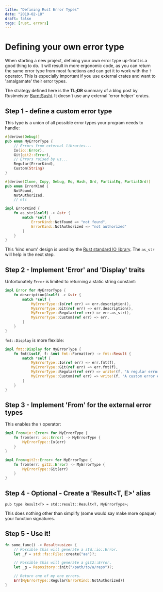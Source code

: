 ```yaml
---
title: "Defining Rust Error Types"
date: "2019-02-18"
draft: false
tags: [rust, errors]
---
```


# Defining your own error type

When starting a new project, defining your own error type up-front is a good thing to do.
It will result in more ergonomic code, as you can return the same error type from most
functions and can get it to work with the `?` operator. This is especially important if
you use external crates and want to 'amalgamate' their error types.

The strategy defined here is the **TL;DR** summary of a blog post by Rustmeister [BurntSushi](https://blog.burntsushi.net/rust-error-handling/).
It doesn't use any external 'error helper' crates.

## Step 1 - define a custom error type

This type is a union of all possible error types your program needs to handle:

```rs
#[derive(Debug)]
pub enum MyErrorType {
    // Errors from external libraries...
    Io(io::Error),
    Git(git2::Error),
    // Errors raised by us...
    Regular(ErrorKind),
    Custom(String)
}

#[derive(Clone, Copy, Debug, Eq, Hash, Ord, PartialEq, PartialOrd)]
pub enum ErrorKind {
    NotFound,
    NotAuthorized,
    // etc

impl ErrorKind {
    fn as_str(&self) -> &str {
        match *self {
            ErrorKind::NotFound => "not found",
            ErrorKind::NotAuthorized => "not authorized"
        }
    }
}
```

This 'kind enum' design is used by the [Rust standard IO library](https://doc.rust-lang.org/src/std/io/error.rs.html#66-68).
The `as_str` will help in the next step.

## Step 2 - Implement 'Error' and 'Display' traits

Unfortunately `Error` is limited to returning a static string constant:

```rs
impl Error for MyErrorType {
    fn description(&self) -> &str {
        match *self {
            MyErrorType::Io(ref err) => err.description(),
            MyErrorType::Git(ref err) => err.description(),
            MyErrorType::Regular(ref err) => err.as_str(),
            MyErrorType::Custom(ref err) => err,
        }
    }
}
```

`fmt::Display` is more flexible:

```rs
impl fmt::Display for MyErrorType {
    fn fmt(&self, f: &mut fmt::Formatter) -> fmt::Result {
        match *self {
            MyErrorType::Io(ref err) => err.fmt(f),
            MyErrorType::Git(ref err) => err.fmt(f),
            MyErrorType::Regular(ref err) => write!(f, "A regular error occurred {:?}", err),
            MyErrorType::Custom(ref err) => write!(f, "A custom error occurred {:?}", err),
        }
    }
}
```

## Step 3 - Implement 'From' for the external error types

This enables the `?` operator:

```rs
impl From<io::Error> for MyErrorType {
    fn from(err: io::Error) -> MyErrorType {
        MyErrorType::Io(err)
    }
}

impl From<git2::Error> for MyErrorType {
    fn from(err: git2::Error) -> MyErrorType {
        MyErrorType::Git(err)
    }
}
```

## Step 4 - Optional - Create a 'Result<T, E>' alias

```
pub type Result<T> = std::result::Result<T, MyErrorType>;
```

This does nothing other than simplify (some would say make more opaque)
your function signatures.

## Step 5 - Use it!

```rs
fn some_func() -> Result<usize> {
    // Possible this will generate a std::io::Error.
    let _f = std::fs::File::create("aa")?;

    // Possible this will generate a git2::Error.
    let _g = Repository::init("/path/to/a/repo")?;

    // Return one of my one errors.
    Err(MyErrorType::Regular(ErrorKind::NotAuthorized))
}
```
